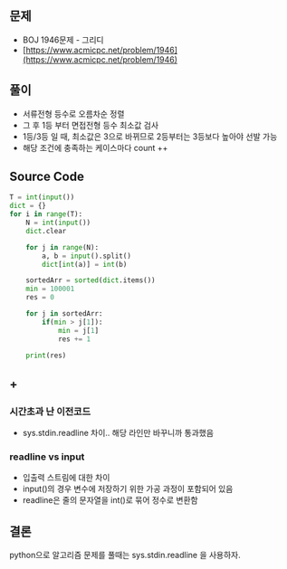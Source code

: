 ## 문제
- BOJ 1946문제 - 그리디
- [https://www.acmicpc.net/problem/1946](https://www.acmicpc.net/problem/1946)

## 풀이
- 서류전형 등수로 오름차순 정렬
- 그 후 1등 부터 면접전형 등수 최소값 검사
- 1등/3등 일 때, 최소값은 3으로 바뀌므로 2등부터는 3등보다 높아야 선발 가능
- 해당 조건에 충족하는 케이스마다 count ++

## Source Code
```python
T = int(input())
dict = {}
for i in range(T):
    N = int(input())
    dict.clear

    for j in range(N):
        a, b = input().split()
        dict[int(a)] = int(b)

    sortedArr = sorted(dict.items())
    min = 100001
    res = 0

    for j in sortedArr:
        if(min > j[1]):
            min = j[1]
            res += 1 
   
    print(res)
```
## +
### 시간초과 난 이전코드
- sys.stdin.readline 차이.. 해당 라인만 바꾸니까 통과했음

### readline vs input
- 입출력 스트림에 대한 차이
- input()의 경우 변수에 저장하기 위한 가공 과정이 포함되어 있음
- readline은 줄의 문자열을 int()로 묶어 정수로 변환함

## 결론
python으로 알고리즘 문제를 풀때는 sys.stdin.readline 을 사용하자.
